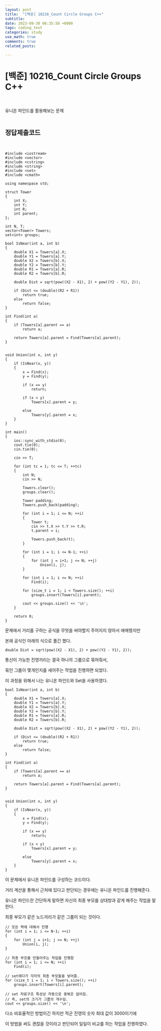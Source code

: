 ```yaml
---
layout: post
title:  "[백준] 10216_Count Circle Groups C++"
subtitle:   
date: 2023-09-30 06:35:58 +0900
tags: coding_test
categories: study
use_math: true
comments: true
related_posts:

---
```


# [백준] 10216_Count Circle Groups C++<br/>
<br/>

유니온 파인드를 활용해보는 문제<br/>
<br/>

## 정답제출코드<br/>
<br/>

```
#include <iostream>
#include <vector>
#include <cstring>
#include <string>
#include <set>
#include <cmath>

using namespace std;

struct Tower
{
	int X;
	int Y;
	int R;
	int parent;
};

int N, T;
vector<Tower> Towers;
set<int> groups;

bool IsNear(int a, int b)
{
	double X1 = Towers[a].X;
	double Y1 = Towers[a].Y;
	double X2 = Towers[b].X;
	double Y2 = Towers[b].Y;
	double R1 = Towers[a].R;
	double R2 = Towers[b].R;

	double Dist = sqrt(pow((X2 - X1), 2) + pow((Y2 - Y1), 2));

	if (Dist <= (double)(R2 + R1))
		return true;
	else
		return false;
}

int Find(int a)
{
	if (Towers[a].parent == a)
		return a;

	return Towers[a].parent = Find(Towers[a].parent);
}


void Union(int x, int y)
{
	if (IsNear(x, y))
	{
		x = Find(x);
		y = Find(y);

        if (x == y)
            return;

		if (x < y)
			Towers[x].parent = y;

		else
			Towers[y].parent = x;
	}
}

int main()
{
	ios::sync_with_stdio(0);
	cout.tie(0);
	cin.tie(0);

	cin >> T;

	for (int tc = 1; tc <= T; ++tc)
	{
		int N;
		cin >> N;

		Towers.clear();
		groups.clear();

		Tower padding;
		Towers.push_back(padding);

		for (int i = 1; i <= N; ++i)
		{
			Tower t;
			cin >> t.X >> t.Y >> t.R;
			t.parent = i;

			Towers.push_back(t);
		}

		for (int i = 1; i <= N-1; ++i)
		{
			for (int j = i+1; j <= N; ++j)
				Union(i, j);
		}

        for (int i = 1; i <= N; ++i)
            Find(i);

		for (size_t i = 1; i < Towers.size(); ++i)
            groups.insert(Towers[i].parent);

		cout << groups.size() << '\n';
	}

	return 0;
}
```

문제에서 거리를 구하는 공식을 무엇을 써야할지 주어지지 않아서 애매했지만<br/>

본래 공식인 아래의 식으로 풀긴 했다.<br/>

```
double Dist = sqrt(pow((X2 - X1), 2) + pow((Y2 - Y1), 2));
```

통신이 가능한 진영끼리는 결국 하나의 그룹으로 묶어줘서,<br/>

묶인 그룹이 몇개인지를 세어주는 작업을 진행하면 되었다.<br/>

이 과정을 위해서 나는 유니온 파인드와 Set을 사용하였다.<br/>

```
bool IsNear(int a, int b)
{
	double X1 = Towers[a].X;
	double Y1 = Towers[a].Y;
	double X2 = Towers[b].X;
	double Y2 = Towers[b].Y;
	double R1 = Towers[a].R;
	double R2 = Towers[b].R;

	double Dist = sqrt(pow((X2 - X1), 2) + pow((Y2 - Y1), 2));

	if (Dist <= (double)(R2 + R1))
		return true;
	else
		return false;
}

int Find(int a)
{
	if (Towers[a].parent == a)
		return a;

	return Towers[a].parent = Find(Towers[a].parent);
}


void Union(int x, int y)
{
	if (IsNear(x, y))
	{
		x = Find(x);
		y = Find(y);

        if (x == y)
            return;

		if (x < y)
			Towers[x].parent = y;

		else
			Towers[y].parent = x;
	}
}
```

이 문제에서 유니온 파인드를 구성하는 코드이다.<br/>

거리 계산을 통해서 근처에 있다고 판단되는 경우에는 유니온 파인드를 진행해준다.<br/>

유니온 파인드란 간단하게 말하면 자신의 최종 부모를 상대방과 같게 해주는 작업을 말한다.<br/>

최종 부모가 같은 노드끼리가 같은 그룹이 되는 것이다.<br/>

```
// 모든 짝에 대해서 진행
for (int i = 1; i <= N-1; ++i)
{
    for (int j = i+1; j <= N; ++j)
        Union(i, j);
}

// 최종 부모를 만들어주는 작업을 진행함
for (int i = 1; i <= N; ++i)
    Find(i);

// set에다가 각자의 최종 부모들을 넣어줌.
for (size_t i = 1; i < Towers.size(); ++i)
    groups.insert(Towers[i].parent);

// set 자료구조 특성상 자동으로 중복은 없어짐.
// 즉, set의 크기가 그룹의 개수임.
cout << groups.size() << '\n';

```
다소 비효율적인 방법이긴 하지만 적군 진영의 숫자 최대 값이 3000이기에<br/>

이 방법을 써도 괜찮을 것이라고 판단되어 일일이 비교를 하는 작업을 진행하였다.<br/>